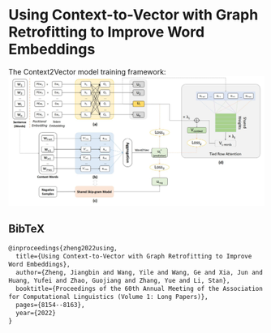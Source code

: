 # Using Context-to-Vector with Graph Retrofitting to Improve Word Embeddings

The Context2Vector model training framework:
![model_framework](./img/model_framework.jpg)

## BibTeX
```
@inproceedings{zheng2022using,
  title={Using Context-to-Vector with Graph Retrofitting to Improve Word Embeddings},
  author={Zheng, Jiangbin and Wang, Yile and Wang, Ge and Xia, Jun and Huang, Yufei and Zhao, Guojiang and Zhang, Yue and Li, Stan},
  booktitle={Proceedings of the 60th Annual Meeting of the Association for Computational Linguistics (Volume 1: Long Papers)},
  pages={8154--8163},
  year={2022}
}
```